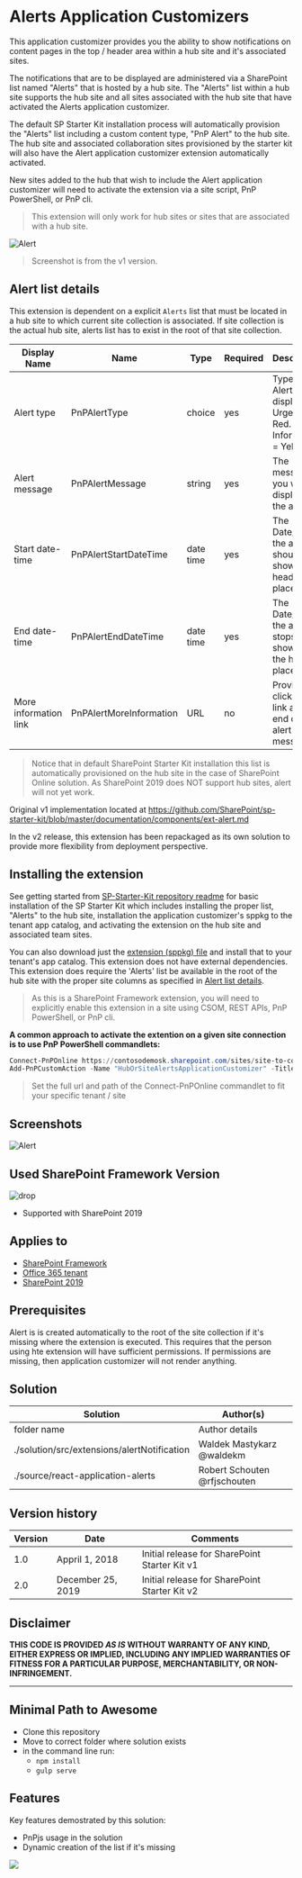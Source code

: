 # Alerts Application Customizers

This application customizer provides you the ability to show notifications on content pages in the top / header area within a hub site and it's associated sites.

The notifications that are to be displayed are administered via a SharePoint list named "Alerts" that is hosted by a hub site. The "Alerts" list within a hub site supports the hub site and all sites associated with the hub site that have activated the Alerts application customizer.

The default SP Starter Kit installation process will automatically provision the "Alerts" list including a custom content type, "PnP Alert" to the hub site. The hub site and associated collaboration sites provisioned by the starter kit will also have the Alert application customizer extension automatically activated.

New sites added to the hub that wish to include the Alert application customizer will need to activate the extension via a site script, PnP PowerShell, or PnP cli.

> This extension will only work for hub sites or sites that are associated with a hub site.

![Alert](../../assets/images/components/ext-alert.gif)

> Screenshot is from the v1 version.


## Alert list details

This extension is dependent on a explicit `Alerts` list that must be located in a hub site to which current site collection is associated. If site collection is the actual hub site, alerts list has to exist in the root of that site collection.

| Display Name | Name | Type | Required | Description |
| ---- | ---- | ---- | ---- | ---- |
| Alert type | PnPAlertType | choice | yes | Type of Alert to display. Urgent = Red. Information = Yellow. |
| Alert message | PnPAlertMessage | string | yes | The message you want to display in the alert |
| Start date-time | PnPAlertStartDateTime | date time | yes | The Date/Time the alert should show in the header placeholder |
| End date-time | PnPAlertEndDateTime | date time | yes | The Date/Time the alert stops showing in the header placeholder |
| More information link | PnPAlertMoreInformation | URL | no | Provides a clickable link at the end of the alert message |

> Notice that in default SharePoint Starter Kit installation this list is automatically provisioned on the hub site in the case of SharePoint Online solution. As SharePoint 2019 does NOT support hub sites, alert will not yet work.

Original v1 implementation located at https://github.com/SharePoint/sp-starter-kit/blob/master/documentation/components/ext-alert.md

In the v2 release, this extension has been repackaged as its own solution to provide more flexibility from deployment perspective.


## Installing the extension

See getting started from [SP-Starter-Kit repository readme](https://github.com/pnp/sp-starter-kit) for basic installation of the SP Starter Kit which includes installing the proper list, "Alerts" to the hub site, installation the application customizer's sppkg to the tenant app catalog, and activating the extension on the hub site and associated team sites.

You can also download just the [extension (sppkg) file](./sharepoint/solution/react-application-alerts.sppkg) and install that to your tenant's app catalog. This extension does not have external dependencies. This extension does require the 'Alerts' list be available in the root of the hub site with the proper site columns as specified in [Alert list details](#Alert-list-details).

> As this is a SharePoint Framework extension, you will need to explicitly enable this extension in a site using CSOM, REST APIs, PnP PowerShell, or PnP cli.

**A common approach to activate the extention on a given site connection is to use PnP PowerShell commandlets:**

  ```powershell
  Connect-PnPOnline https://contosodemosk.sharepoint.com/sites/site-to-configure
  Add-PnPCustomAction -Name "HubOrSiteAlertsApplicationCustomizer" -Title "HubOrSiteAlertsApplicationCustomizer" -ClientSideComponentId 29df5d8b-1d9b-4d32-971c-d66162396ed3 -Location "ClientSideExtension.ApplicationCustomizer" -ClientSideComponentProperties "{}" -Scope Site
  ```

> Set the full url and path of the Connect-PnPOnline commandlet to fit your specific tenant / site


## Screenshots

![Alert](../../assets/images/components/ext-alert.png)


## Used SharePoint Framework Version

![drop](https://img.shields.io/badge/version-1.4-green.svg)

* Supported with SharePoint 2019

## Applies to

* [SharePoint Framework](https:/dev.office.com/sharepoint)
* [Office 365 tenant](https://dev.office.com/sharepoint/docs/spfx/set-up-your-development-environment)
* [SharePoint 2019](https://docs.microsoft.com/en-us/sharepoint/dev/general-development/sharepoint-2019-development-platform)

## Prerequisites

Alert is is created automatically to the root of the site collection if it's missing where the extension is executed. This requires that the person using hte extension will have sufficient permissions. If permissions are missing, then application customizer will not render anything.

## Solution

Solution|Author(s)
--------|---------
folder name | Author details
./solution/src/extensions/alertNotification | Waldek Mastykarz @waldekm
./source/react-application-alerts | Robert Schouten @rfjschouten

## Version history

Version|Date|Comments
-------|----|--------
1.0|Appril 1, 2018|Initial release for SharePoint Starter Kit v1
2.0|December 25, 2019|Initial release for SharePoint Starter Kit v2

## Disclaimer

**THIS CODE IS PROVIDED *AS IS* WITHOUT WARRANTY OF ANY KIND, EITHER EXPRESS OR IMPLIED, INCLUDING ANY IMPLIED WARRANTIES OF FITNESS FOR A PARTICULAR PURPOSE, MERCHANTABILITY, OR NON-INFRINGEMENT.**

---

## Minimal Path to Awesome

* Clone this repository
* Move to correct folder where solution exists
* in the command line run:
  * `npm install`
  * `gulp serve`

## Features

Key features demostrated by this solution:

* PnPjs usage in the solution
* Dynamic creation of the list if it's missing

<img src="https://telemetry.sharepointpnp.com/sp-starter-kit/source/react-application-alerts" />
